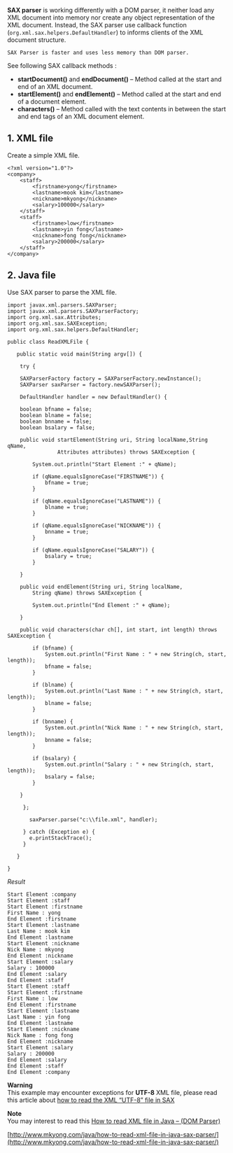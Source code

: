 **SAX parser** is working differently with a DOM parser, it neither load any XML document into memory nor create any object representation of the XML document. Instead, the SAX parser use callback function (`org.xml.sax.helpers.DefaultHandler`) to informs clients of the XML document structure.

    SAX Parser is faster and uses less memory than DOM parser.

See following SAX callback methods :

*   **startDocument()** and **endDocument()** – Method called at the start and end of an XML document.
*   **startElement()** and **endElement()** – Method called at the start and end of a document element.
*   **characters()** – Method called with the text contents in between the start and end tags of an XML document element.

## 1\. XML file

Create a simple XML file.

    <?xml version="1.0"?>
    <company>
    	<staff>
    		<firstname>yong</firstname>
    		<lastname>mook kim</lastname>
    		<nickname>mkyong</nickname>
    		<salary>100000</salary>
    	</staff>
    	<staff>
    		<firstname>low</firstname>
    		<lastname>yin fong</lastname>
    		<nickname>fong fong</nickname>
    		<salary>200000</salary>
    	</staff>
    </company>

## 2\. Java file

Use SAX parser to parse the XML file.

    import javax.xml.parsers.SAXParser;
    import javax.xml.parsers.SAXParserFactory;
    import org.xml.sax.Attributes;
    import org.xml.sax.SAXException;
    import org.xml.sax.helpers.DefaultHandler;

    public class ReadXMLFile {

       public static void main(String argv[]) {

        try {

    	SAXParserFactory factory = SAXParserFactory.newInstance();
    	SAXParser saxParser = factory.newSAXParser();

    	DefaultHandler handler = new DefaultHandler() {

    	boolean bfname = false;
    	boolean blname = false;
    	boolean bnname = false;
    	boolean bsalary = false;

    	public void startElement(String uri, String localName,String qName,
                    Attributes attributes) throws SAXException {

    		System.out.println("Start Element :" + qName);

    		if (qName.equalsIgnoreCase("FIRSTNAME")) {
    			bfname = true;
    		}

    		if (qName.equalsIgnoreCase("LASTNAME")) {
    			blname = true;
    		}

    		if (qName.equalsIgnoreCase("NICKNAME")) {
    			bnname = true;
    		}

    		if (qName.equalsIgnoreCase("SALARY")) {
    			bsalary = true;
    		}

    	}

    	public void endElement(String uri, String localName,
    		String qName) throws SAXException {

    		System.out.println("End Element :" + qName);

    	}

    	public void characters(char ch[], int start, int length) throws SAXException {

    		if (bfname) {
    			System.out.println("First Name : " + new String(ch, start, length));
    			bfname = false;
    		}

    		if (blname) {
    			System.out.println("Last Name : " + new String(ch, start, length));
    			blname = false;
    		}

    		if (bnname) {
    			System.out.println("Nick Name : " + new String(ch, start, length));
    			bnname = false;
    		}

    		if (bsalary) {
    			System.out.println("Salary : " + new String(ch, start, length));
    			bsalary = false;
    		}

    	}

         };

           saxParser.parse("c:\\file.xml", handler);

         } catch (Exception e) {
           e.printStackTrace();
         }

       }

    }

_Result_

    Start Element :company
    Start Element :staff
    Start Element :firstname
    First Name : yong
    End Element :firstname
    Start Element :lastname
    Last Name : mook kim
    End Element :lastname
    Start Element :nickname
    Nick Name : mkyong
    End Element :nickname
    Start Element :salary
    Salary : 100000
    End Element :salary
    End Element :staff
    Start Element :staff
    Start Element :firstname
    First Name : low
    End Element :firstname
    Start Element :lastname
    Last Name : yin fong
    End Element :lastname
    Start Element :nickname
    Nick Name : fong fong
    End Element :nickname
    Start Element :salary
    Salary : 200000
    End Element :salary
    End Element :staff
    End Element :company

**Warning**  
This example may encounter exceptions for **UTF-8** XML file, please read this article about [how to read the XML “UTF-8” file in SAX](http://www.mkyong.com/java/how-to-read-utf-8-xml-file-in-java-sax-parser/)

**Note**  
You may interest to read this [How to read XML file in Java – (DOM Parser)](http://www.mkyong.com/java/how-to-read-xml-file-in-java-dom-parser)

[http://www.mkyong.com/java/how-to-read-xml-file-in-java-sax-parser/](http://www.mkyong.com/java/how-to-read-xml-file-in-java-sax-parser/)
